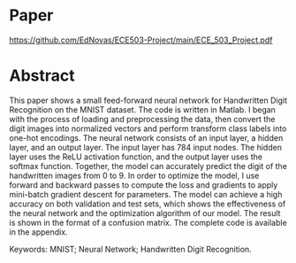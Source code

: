 # Paper

https://github.com/EdNovas/ECE503-Project/main/ECE_503_Project.pdf

# Abstract

This paper shows a small feed-forward neural network for Handwritten Digit
Recognition on the MNIST dataset. The code is written in Matlab. I began with the
process of loading and preprocessing the data, then convert the digit images into normalized vectors and perform transform class labels into one-hot encodings. The neural
network consists of an input layer, a hidden layer, and an output layer. The input layer
has 784 input nodes. The hidden layer uses the ReLU activation function, and the output
layer uses the softmax function. Together, the model can accurately predict the digit of
the handwritten images from 0 to 9. In order to optimize the model, I use forward and
backward passes to compute the loss and gradients to apply mini-batch gradient descent
for parameters. The model can achieve a high accuracy on both validation and test sets,
which shows the effectiveness of the neural network and the optimization algorithm of
our model. The result is shown in the format of a confusion matrix. The complete code is
available in the appendix.

Keywords: MNIST; Neural Network; Handwritten Digit Recognition.
